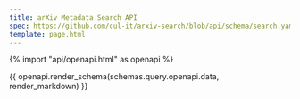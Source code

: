 ```yaml
---
title: arXiv Metadata Search API
spec: https://github.com/cul-it/arxiv-search/blob/api/schema/search.yaml
template: page.html
---
```


{% import "api/openapi.html" as openapi %}

{{ openapi.render_schema(schemas.query.openapi.data, render_markdown) }}
